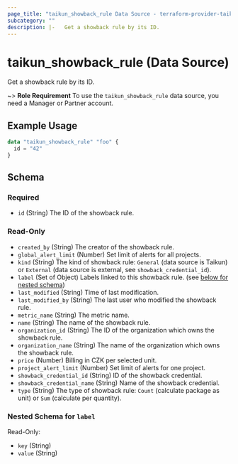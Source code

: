 ```yaml
---
page_title: "taikun_showback_rule Data Source - terraform-provider-taikun"
subcategory: ""
description: |-   Get a showback rule by its ID.
---
```


# taikun_showback_rule (Data Source)

Get a showback rule by its ID.

~> **Role Requirement** To use the `taikun_showback_rule` data source, you need a Manager or Partner account.

## Example Usage

```terraform
data "taikun_showback_rule" "foo" {
  id = "42"
}
```

<!-- schema generated by tfplugindocs -->
## Schema

### Required

- `id` (String) The ID of the showback rule.

### Read-Only

- `created_by` (String) The creator of the showback rule.
- `global_alert_limit` (Number) Set limit of alerts for all projects.
- `kind` (String) The kind of showback rule: `General` (data source is Taikun) or `External` (data source is external, see `showback_credential_id`).
- `label` (Set of Object) Labels linked to this showback rule. (see [below for nested schema](#nestedatt--label))
- `last_modified` (String) Time of last modification.
- `last_modified_by` (String) The last user who modified the showback rule.
- `metric_name` (String) The metric name.
- `name` (String) The name of the showback rule.
- `organization_id` (String) The ID of the organization which owns the showback rule.
- `organization_name` (String) The name of the organization which owns the showback rule.
- `price` (Number) Billing in CZK per selected unit.
- `project_alert_limit` (Number) Set limit of alerts for one project.
- `showback_credential_id` (String) ID of the showback credential.
- `showback_credential_name` (String) Name of the showback credential.
- `type` (String) The type of showback rule: `Count` (calculate package as unit) or `Sum` (calculate per quantity).

<a id="nestedatt--label"></a>
### Nested Schema for `label`

Read-Only:

- `key` (String)
- `value` (String)



